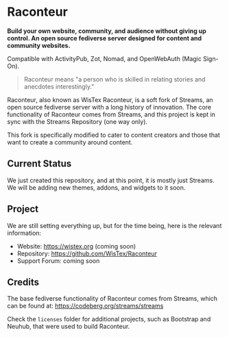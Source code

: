 # Raconteur

**Build your own website, community, and audience without giving up control. An open source fediverse server designed for content and community websites.**

Compatible with ActivityPub, Zot, Nomad, and OpenWebAuth (Magic Sign-On).

> Raconteur means "a person who is skilled in relating stories and anecdotes interestingly."

Raconteur, also known as WisTex Raconteur, is a soft fork of Streams, an open source fediverse server with a long history of innovation. The core functionality of Raconteur comes from Streams, and this project is kept in sync with the Streams Repository (one way only).

This fork is specifically modified to cater to content creators and those that want to create a community around content.

## Current Status

We just created this repository, and at this point, it is mostly just Streams. We will be adding new themes, addons, and widgets to it soon.

## Project

We are still setting everything up, but for the time being, here is the relevant information:

* Website: https://wistex.org (coming soon)
* Repository: https://github.com/WisTex/Raconteur
* Support Forum: coming soon

## Credits

The base fediverse functionality of Raconteur comes from Streams, which can be found at: https://codeberg.org/streams/streams

Check the `licenses` folder for additional projects, such as Bootstrap and Neuhub, that were used to build Raconteur.
